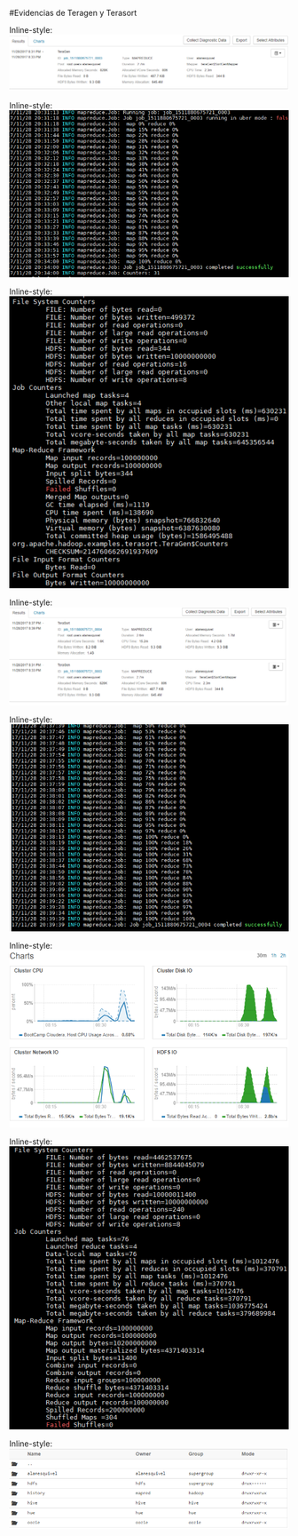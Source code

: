 #Evidencias de Teragen y Terasort  
  
Inline-style:
![teragen1](https://github.com/AlanEsquivel42/SEBC/blob/master/storage/labs/teragen2.PNG)  
  
Inline-style:
![teragen2](https://github.com/AlanEsquivel42/SEBC/blob/master/storage/labs/teragen3.PNG)  
  
Inline-style:
![teragen3](https://github.com/AlanEsquivel42/SEBC/blob/master/storage/labs/teragen4.PNG)  
  
Inline-style:
![terasort1](https://github.com/AlanEsquivel42/SEBC/blob/master/storage/labs/terasort1.PNG)  
  
Inline-style:
![terasort2](https://github.com/AlanEsquivel42/SEBC/blob/master/storage/labs/terasort2.PNG)  
  
Inline-style:
![terasort3](https://github.com/AlanEsquivel42/SEBC/blob/master/storage/labs/terasort3.PNG)  
  
Inline-style:
![terasort4](https://github.com/AlanEsquivel42/SEBC/blob/master/storage/labs/terasort4.PNG)  
  
Inline-style:
![terasortfin](https://github.com/AlanEsquivel42/SEBC/blob/master/storage/labs/tera-final.PNG)  
  